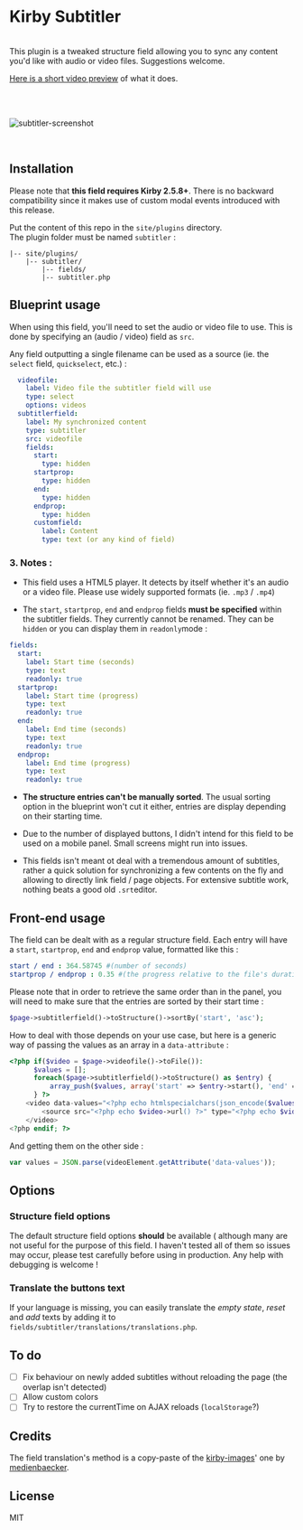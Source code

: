 # Kirby Subtitler

<br>
This plugin is a tweaked structure field allowing you to sync any content you'd like with audio or video files. Suggestions welcome.

<br>

[Here is a short video preview](https://cl.ly/1C3R2X0C2L13) of what it does.

<br><br>

![subtitler-screenshot](https://user-images.githubusercontent.com/14079751/35878510-c7539eb0-0b78-11e8-9a5f-360202b1f912.jpg)

<br>


## Installation

Please note that **this field requires Kirby 2.5.8+**. There is no backward compatibility since it makes use of custom modal events introduced with this release.

Put the content of this repo in the `site/plugins` directory.  
The plugin folder must be named `subtitler` :

```
|-- site/plugins/
    |-- subtitler/
        |-- fields/
        |-- subtitler.php
```

## Blueprint usage


When using this field, you'll need to set the audio or video file to use. This is done by specifying an (audio / video) field as ```src```.

Any field outputting a single filename can be used as a source (ie. the ```select``` field, ```quickselect```, etc.) :

```yaml
  videofile:
    label: Video file the subtitler field will use
    type: select
    options: videos
  subtitlerfield:
    label: My synchronized content
    type: subtitler
    src: videofile
    fields: 
      start:
        type: hidden
      startprop:
        type: hidden
      end:
        type: hidden
      endprop:
        type: hidden
      customfield:
        label: Content
        type: text (or any kind of field)
```

### 3. Notes :

- This field uses a HTML5 player. It detects by itself whether it's an audio or a video file. Please use widely supported formats (ie. ```.mp3``` / ```.mp4```)

- The ```start```, ```startprop```, ```end``` and ```endprop``` fields **must be specified** within the subtitler fields. They currently cannot be renamed. They can be ```hidden``` or you can display them in ```readonly```mode :

```yaml
fields: 
  start:
    label: Start time (seconds)
    type: text
    readonly: true
  startprop:
    label: Start time (progress)
    type: text
    readonly: true
  end:
    label: End time (seconds)
    type: text
    readonly: true
  endprop:
    label: End time (progress)
    type: text
    readonly: true
```

- **The structure entries can't be manually sorted**. The usual sorting option in the blueprint won't cut it either, entries are display depending on their starting time.

- Due to the number of displayed buttons, I didn't intend for this field to be used on a mobile panel. Small screens might run into issues.

- This fields isn't meant ot deal with a tremendous amount of subtitles, rather a quick solution for synchronizing a few contents on the fly and allowing to directly link field / page objects. For extensive subtitle work, nothing beats a good old ```.srt```editor.

## Front-end usage

The field can be dealt with as a regular structure field. Each entry will have a ```start```, ```startprop```, ```end``` and ```endprop``` value, formatted like this :

```yaml
start / end : 364.58745 #(number of seconds)
startprop / endprop : 0.35 #(the progress relative to the file's duration, between 0 and 1)
```

Please note that in order to retrieve the same order than in the panel, you will need to make sure that the entries are sorted by their start time :

```php
$page->subtitlerfield()->toStructure()->sortBy('start', 'asc');
```

How to deal with those depends on your use case, but here is a generic way of passing the values as an array in a ```data-attribute``` :

```php
<?php if($video = $page->videofile()->toFile()): 
      $values = [];
      foreach($page->subtitlerfield()->toStructure() as $entry) {
          array_push($values, array('start' => $entry->start(), 'end' => $entry->end()));
      } ?>
    <video data-values="<?php echo htmlspecialchars(json_encode($values)); ?>">
        <source src="<?php echo $video->url() ?>" type="<?php echo $video->mime() ?>">
    </video>
<?php endif; ?>
```

And getting them on the other side :

```javascript
var values = JSON.parse(videoElement.getAttribute('data-values'));
```

## Options

### Structure field options

The default structure field options **should** be available ( although many are not useful for the purpose of this field.
I haven't tested all of them so issues may occur, please test carefully before using in production. Any help with debugging is welcome !  


### Translate the buttons text

If your language is missing, you can easily translate the *empty state*, *reset* and *add* texts by adding it to ```fields/subtitler/translations/translations.php```.

## To do

- [ ] Fix behaviour on newly added subtitles without reloading the page (the overlap isn't detected)
- [ ] Allow custom colors
- [ ] Try to restore the currentTime on AJAX reloads (```localStorage```?)

## Credits

The field translation's method is a copy-paste of the [kirby-images](https://github.com/medienbaecker/kirby-images)' one by [medienbaecker](https://github.com/medienbaecker).
## License

MIT
